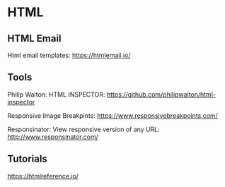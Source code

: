 # HTML

## HTML Email
Html email templates:
https://htmlemail.io/

## Tools
 Philip Walton: HTML INSPECTOR:  https://github.com/philipwalton/html-inspector

 Responsive Image Breakpints: https://www.responsivebreakpoints.com/

 Responsinator: View responsive version of any URL: http://www.responsinator.com/
## Tutorials
https://htmlreference.io/